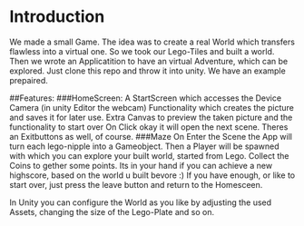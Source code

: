 # Introduction

We made a small Game. The idea was to create a real World which transfers flawless into a virtual one.
So we took our Lego-Tiles and built a world. Then we wrote an Applicatition to have an virtual Adventure, which can be explored.
Just clone this repo and throw it into unity.
We have an example prepaired.

##Features:
###HomeScreen:
A StartScreen which accesses the Device Camera (in unity Editor the webcam)
Functionality which creates the picture and saves it for later use.
Extra Canvas to preview the taken picture and the functionality to start over 
On Click okay it will open the next scene.
Theres an Exitbuttons as well, of course.
###Maze
On Enter the Scene the App will turn each lego-nipple into a Gameobject.
Then a Player will be spawned with which you can explore your built world, started from Lego.
Collect the Coins to gether some points. Its in your hand if you can achieve a new highscore, based on the world u built bevore :)
If you have enough, or like to start over, just press the leave button and return to the Homesceen.

In Unity you can configure the World as you like by adjusting the used Assets, changing the size of the Lego-Plate and so on.

